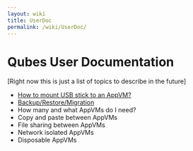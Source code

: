 ```yaml
---
layout: wiki
title: UserDoc
permalink: /wiki/UserDoc/
---
```


Qubes User Documentation
========================

[Right now this is just a list of topics to describe in the future]

-   [How to mount USB stick to an AppVM?](/wiki/StickMounting)
-   [Backup/Restore/Migration](/wiki/BackupRestore)
-   How many and what AppVMs do I need?
-   Copy and paste between AppVMs
-   File sharing between AppVMs
-   Network isolated AppVMs
-   Disposable AppVMs

